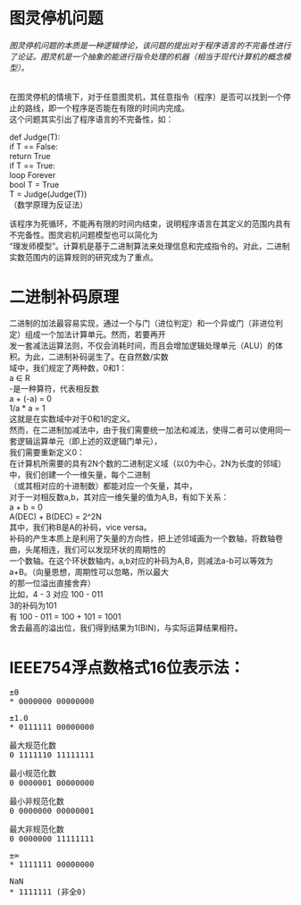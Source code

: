 <h1> 图灵停机问题 </h1>
<h6>图灵停机问题的本质是一种逻辑悖论，该问题的提出对于程序语言的不完备性进行了论证。图灵机是一个抽象的能进行指令处理的机器（相当于现代计算机的概念模型）。</h6>
<p>
在图灵停机的情境下，对于任意图灵机，其任意指令（程序）是否可以找到一个停止的路线，即一个程序是否能在有限的时间内完成。<br/>
这个问题其实引出了程序语言的不完备性，如：<br/>
  </p>
<p>
def Judge(T): <br/>
  if T == False: <br/>
    return True <br/>
  if T == True: <br/>
    loop Forever <br/>
bool T = True <br/>
T = Judge(Judge(T)) <br/>
（数学原理为反证法）<br/>
  </p>
<p>
该程序为死循环，不能再有限的时间内结束，说明程序语言在其定义的范围内具有不完备性。图灵宕机问题模型也可以简化为<br/>
“理发师模型”。计算机是基于二进制算法来处理信息和完成指令的。对此，二进制实数范围内的运算规则的研究成为了重点。<br/>
</p>
<h1>二进制补码原理</h1>
<p>
二进制的加法最容易实现，通过一个与门（进位判定）和一个异或门（非进位判定）组成一个加法计算单元。然而，若要再开<br/>
发一套减法运算法则，不仅会消耗时间，而且会增加逻辑处理单元（ALU）的体积。为此，二进制补码诞生了。在自然数/实数<br/>
域中，我们规定了两种数，0和1：<br/>
  a ∈ R<br/>
  -是一种算符，代表相反数<br/>
  a + (-a) = 0<br/>
  1/a * a = 1<br/>
这就是在实数域中对于0和1的定义。<br/>
然而，在二进制加减法中，由于我们需要统一加法和减法，使得二者可以使用同一套逻辑运算单元（即上述的双逻辑门单元），<br/>
我们需要重新定义0：<br/>
    在计算机所需要的具有2N个数的二进制定义域（以0为中心，2N为长度的邻域）中，我们创建一个一维矢量，每个二进制<br/>
  （或其相对应的十进制数）都能对应一个矢量，其中，<br/>
对于一对相反数a,b，其对应一维矢量的值为A,B，有如下关系：<br/>
  a + b = 0<br/>
  A(DEC) + B(DEC) = 2^2N<br/>
其中，我们称B是A的补码，vice versa。<br/>
补码的产生本质上是利用了矢量的方向性，把上述邻域画为一个数轴，将数轴卷曲，头尾相连，我们可以发现环状的周期性的<br/>
一个数轴。在这个环状数轴内，a,b对应的补码为A,B，则减法a-b可以等效为a+B。（向量思想，周期性可以忽略，所以最大<br/>
的那一位溢出直接舍弃）<br/>
比如，4 - 3 对应 100 - 011<br/>
3的补码为101<br/>
有 100 - 011 = 100 + 101 = 1001<br/>
舍去最高的溢出位，我们得到结果为1(BIN)，与实际运算结果相符。<br/></p>
  
<h1> IEEE754浮点数格式16位表示法：<br/></h1>
<p>
<pre>±0              <br/>* 0000000 00000000</pre>
<pre>±1.0            <br/>* 0111111 00000000</pre>
<pre>最大规范化数     <br/>0 1111110 11111111</pre>
<pre>最小规范化数     <br/>0 0000001 00000000</pre>
<pre>最小非规范化数   <br/>0 0000000 00000001</pre>
<pre>最大非规范化数   <br/>0 0000000 11111111</pre>
<pre>±∞              <br/>* 1111111 00000000</pre>
<pre>NaN             <br/>* 1111111 (非全0)</pre>
</p>
